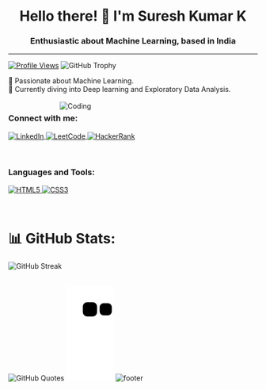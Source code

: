 <h1 align="center">Hello there! 👋 I'm Suresh Kumar K</h1>
<h3 align="center">Enthusiastic about Machine Learning, based in India</h3>

---
[![Profile Views](https://visitcount.itsvg.in/api?id=suresh807&icon=0&color=0)](https://visitcount.itsvg.in)
![GitHub Trophy](https://github-profile-trophy.vercel.app/?username=suresh807&theme=radical&no-frame=true&no-bg=true&margin-w=4)

👀 Passionate about Machine Learning. <br>🌱 Currently diving into Deep learning and Exploratory Data Analysis. <br>
<br>
<img align="right" alt="Coding" width="400" src="https://miro.medium.com/max/828/0*7Q3yvSIv_t0ioJ-Z.gif">

<h3 align="left">Connect with me:</h3>
<p align="left">
  <a href="https://www.linkedin.com/in/suresh-kumar-k-398439237" target="blank">
    <img align="center" src="https://raw.githubusercontent.com/rahuldkjain/github-profile-readme-generator/master/src/images/icons/Social/linked-in-alt.svg" alt="LinkedIn" height="30" width="40" />
  </a>
  <a href="https://www.leetcode.com/suresh807/" target="blank">
    <img align="center" src="https://raw.githubusercontent.com/rahuldkjain/github-profile-readme-generator/master/src/images/icons/Social/leet-code.svg" alt="LeetCode" height="30" width="40" />
  </a>
  <a href="https://www.hackerrank.com/kannankannan9841?hr_r=1">
    <img align="center" src="https://upload.wikimedia.org/wikipedia/commons/6/6a/Hackerrank_meaningful_logo.svg" alt="HackerRank" height="30" width="40" />
  </a>
</p>

<br>

<h3 align="left">Languages and Tools:</h3>
<p align="left">
  <a href="" target="_blank" rel="noreferrer">
    <img src="https://upload.wikimedia.org/wikipedia/commons/6/61/HTML5_logo_and_wordmark.svg" alt="HTML5" width="40" height="40"/>
  </a>
  <a href="" target="_blank" rel="noreferrer">
    <img src="https://upload.wikimedia.org/wikipedia/commons/d/d5/CSS3_logo_and_wordmark.svg" alt="CSS3" width="40" height="40"/>
  </a>
  <!-- Add more languages and tools here -->
</p>

<br>

# 📊 GitHub Stats:
![GitHub Streak](https://github-readme-streak-stats.herokuapp.com/?user=suresh807&theme=dark&hide_border=true)<br/>
<br>

![GitHub Quotes](https://quotes-github-readme.vercel.app/api?type=horizontal&theme=radical)
<img src="https://github.com/kishanrajput23/kishanrajput23/raw/output/github-contribution-grid-snake.svg" alt="snake gif" style="max-width: 100%;">
<img src="https://github.com/kishanrajput23/kishanrajput23/raw/main/images/footer.png" alt="footer" style="max-width: 100%;">
